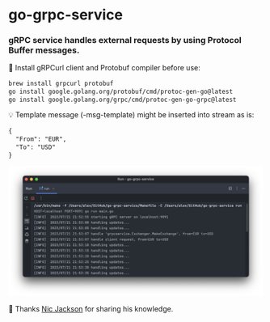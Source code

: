 # go-grpc-service

### gRPC service handles external requests by using Protocol Buffer messages.

📌 Install gRPCurl client and Protobuf compiler before use:
```
brew install grpcurl protobuf
go install google.golang.org/protobuf/cmd/protoc-gen-go@latest
go install google.golang.org/grpc/cmd/protoc-gen-go-grpc@latest
```

💡 Template message (-msg-template) might be inserted into stream as is:
```
{
  "From": "EUR",
  "To": "USD"
}
```

![gRPC service is running](social_preview.png)

🎥 Thanks [Nic Jackson](https://www.youtube.com/c/NicJackson) for sharing his knowledge.
